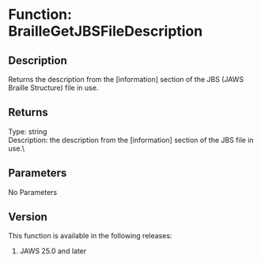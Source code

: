 # Function: BrailleGetJBSFileDescription

## Description

Returns the description from the \[information\] section of the JBS
(JAWS Braille Structure) file in use.

## Returns

Type: string\
Description: the description from the \[information\] section of the JBS
file in use.\

## Parameters

No Parameters

## Version

This function is available in the following releases:

1.  JAWS 25.0 and later
